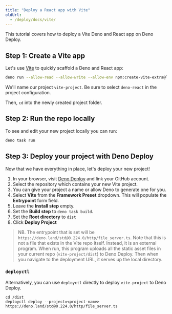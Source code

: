 ```yaml
---
title: "Deploy a React app with Vite"
oldUrl:
  - /deploy/docs/vite/
---
```


This tutorial covers how to deploy a Vite Deno and React app on Deno Deploy.

## Step 1: Create a Vite app

Let's use [Vite](https://vitejs.dev/) to quickly scaffold a Deno and React app:

```sh
deno run --allow-read --allow-write --allow-env npm:create-vite-extra@latest
```

We'll name our project `vite-project`. Be sure to select `deno-react` in the
project configuration.

Then, `cd` into the newly created project folder.

## Step 2: Run the repo locally

To see and edit your new project locally you can run:

```sh
deno task run
```

## Step 3: Deploy your project with Deno Deploy

Now that we have everything in place, let's deploy your new project!

1. In your browser, visit [Deno Deploy](https://dash.deno.com/new_project) and
   link your GitHub account.
2. Select the repository which contains your new Vite project.
3. You can give your project a name or allow Deno to generate one for you.
4. Select **Vite** from the **Framework Preset** dropdown. This will populate
   the **Entrypoint** form field.
5. Leave the **Install step** empty.
6. Set the **Build step** to `deno task build`.
7. Set the **Root directory** to `dist`
8. Click **Deploy Project**

> NB. The entrypoint that is set will be
> `https://deno.land/std@0.224.0/http/file_server.ts`. Note that this is not a
> file that exists in the Vite repo itself. Instead, it is an external program.
> When run, this program uploads all the static asset files in your current repo
> (`vite-project/dist`) to Deno Deploy. Then when you navigate to the deployment
> URL, it serves up the local directory.

### `deployctl`

Alternatively, you can use `deployctl` directly to deploy `vite-project` to Deno
Deploy.

```console
cd /dist
deployctl deploy --project=<project-name> https://deno.land/std@0.224.0/http/file_server.ts
```
